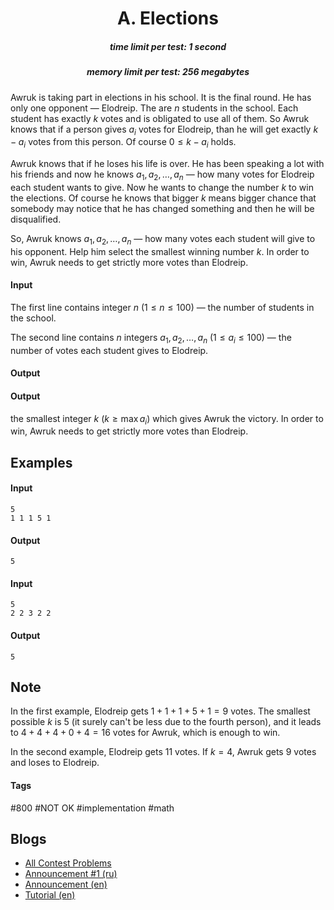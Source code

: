 <h1 style='text-align: center;'> A. Elections</h1>

<h5 style='text-align: center;'>time limit per test: 1 second</h5>
<h5 style='text-align: center;'>memory limit per test: 256 megabytes</h5>

Awruk is taking part in elections in his school. It is the final round. He has only one opponent — Elodreip. The are $n$ students in the school. Each student has exactly $k$ votes and is obligated to use all of them. So Awruk knows that if a person gives $a_i$ votes for Elodreip, than he will get exactly $k - a_i$ votes from this person. Of course $0 \le k - a_i$ holds.

Awruk knows that if he loses his life is over. He has been speaking a lot with his friends and now he knows $a_1, a_2, \dots, a_n$ — how many votes for Elodreip each student wants to give. Now he wants to change the number $k$ to win the elections. Of course he knows that bigger $k$ means bigger chance that somebody may notice that he has changed something and then he will be disqualified.

So, Awruk knows $a_1, a_2, \dots, a_n$ — how many votes each student will give to his opponent. Help him select the smallest winning number $k$. In order to win, Awruk needs to get strictly more votes than Elodreip.

#### Input

The first line contains integer $n$ ($1 \le n \le 100$) — the number of students in the school.

The second line contains $n$ integers $a_1, a_2, \ldots, a_n$ ($1 \leq a_i \leq 100$) — the number of votes each student gives to Elodreip.

#### Output

#### Output

 the smallest integer $k$ ($k \ge \max a_i$) which gives Awruk the victory. In order to win, Awruk needs to get strictly more votes than Elodreip.

## Examples

#### Input


```text
5  
1 1 1 5 1  

```
#### Output


```text
5
```
#### Input


```text
5  
2 2 3 2 2  

```
#### Output


```text
5
```
## Note

In the first example, Elodreip gets $1 + 1 + 1 + 5 + 1 = 9$ votes. The smallest possible $k$ is $5$ (it surely can't be less due to the fourth person), and it leads to $4 + 4 + 4 + 0 + 4 = 16$ votes for Awruk, which is enough to win.

In the second example, Elodreip gets $11$ votes. If $k = 4$, Awruk gets $9$ votes and loses to Elodreip.



#### Tags 

#800 #NOT OK #implementation #math 

## Blogs
- [All Contest Problems](../Codeforces_Round_519_by_Botan_Investments.md)
- [Announcement #1 (ru)](../blogs/Announcement_1_(ru).md)
- [Announcement (en)](../blogs/Announcement_(en).md)
- [Tutorial (en)](../blogs/Tutorial_(en).md)
